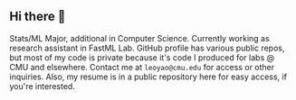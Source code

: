 ## Hi there 👋

Stats/ML Major, additional in Computer Science. Currently working as research assistant in FastML Lab. GitHub profile has various public repos, but most of my code is private because it's code I produced for labs @ CMU and elsewhere. Contact me at ```leoyao@cmu.edu``` for access or other inquiries. Also, my resume is in a public repository here for easy access, if you're interested.


